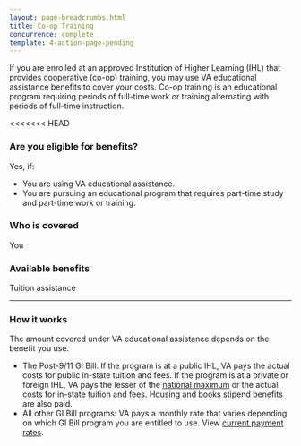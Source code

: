 ```yaml
---
layout: page-breadcrumbs.html
title: Co-op Training
concurrence: complete
template: 4-action-page-pending
---
```


<div class="va-introtext">

If you are enrolled at an approved Institution of Higher Learning (IHL) that provides cooperative (co-op) training, you may use VA educational assistance benefits to cover your costs. Co-op training is an educational program requiring periods of full-time work or training alternating with periods of full-time instruction.

<<<<<<< HEAD
</div>

<div class="feature" markdown="1">

### Are you eligible for benefits?
Yes, if:

  - You are using VA educational assistance.
  - You are pursuing an educational program that requires part-time study and part-time work or training.

### Who is covered
You
</div>


### Available benefits

Tuition assistance

-----

### How it works

The amount covered under VA educational assistance depends on the benefit you use.

- The Post-9/11 GI Bill: If the program is at a public IHL, VA pays the actual costs for public in-state tuition and fees. If the program is at a private or foreign IHL, VA pays the lesser of the [national maximum](http://www.benefits.va.gov/gibill/resources/benefits_resources/rate_tables.asp) or the actual costs for in-state tuition and fees. Housing and books stipend benefits are also paid.
- All other GI Bill programs: VA pays a monthly rate that varies depending on which GI Bill program you are entitled to use. View [current payment rates](http://www.benefits.va.gov/gibill/resources/benefits_resources/rate_tables.asp).
